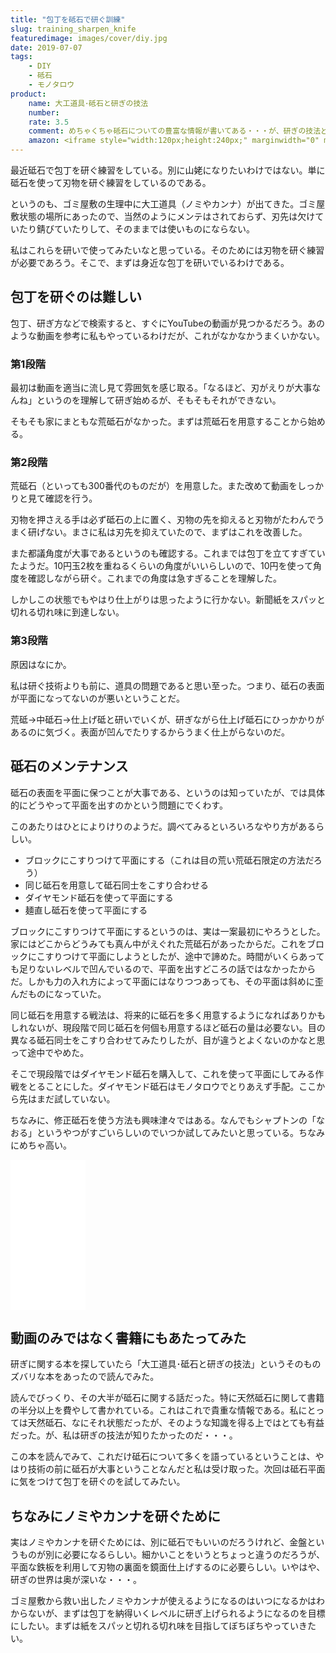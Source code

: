 ```yaml
---
title: "包丁を砥石で研ぐ訓練"
slug: training_sharpen_knife
featuredimage: images/cover/diy.jpg
date: 2019-07-07
tags:
    - DIY
    - 砥石
    - モノタロウ
product:
    name: 大工道具･砥石と研ぎの技法
    number: 
    rate: 3.5
    comment: めちゃくちゃ砥石についての豊富な情報が書いてある・・・が、研ぎの技法どこいった？
    amazon: <iframe style="width:120px;height:240px;" marginwidth="0" marginheight="0" scrolling="no" frameborder="0" src="//rcm-fe.amazon-adsystem.com/e/cm?lt1=_blank&bc1=000000&IS2=1&bg1=FFFFFF&fc1=000000&lc1=0000FF&t=illusionspace-22&o=9&p=8&l=as4&m=amazon&f=ifr&ref=as_ss_li_til&asins=441681173X&linkId=f1a087eabb20e8615658e2a645c758c9"></iframe>
---
```


最近砥石で包丁を研ぐ練習をしている。別に山姥になりたいわけではない。単に砥石を使って刃物を研ぐ練習をしているのである。

というのも、ゴミ屋敷の生理中に大工道具（ノミやカンナ）が出てきた。ゴミ屋敷状態の場所にあったので、当然のようにメンテはされておらず、刃先は欠けていたり錆びていたりして、そのままでは使いものにならない。

私はこれらを研いで使ってみたいなと思っている。そのためには刃物を研ぐ練習が必要であろう。そこで、まずは身近な包丁を研いでいるわけである。

<!--more-->

## 包丁を研ぐのは難しい

包丁、研ぎ方などで検索すると、すぐにYouTubeの動画が見つかるだろう。あのような動画を参考に私もやっているわけだが、これがなかなかうまくいかない。

### 第1段階

最初は動画を適当に流し見て雰囲気を感じ取る。「なるほど、刃がえりが大事なんね」というのを理解して研ぎ始めるが、そもそもそれができない。

そもそも家にまともな荒砥石がなかった。まずは荒砥石を用意することから始める。

### 第2段階

荒砥石（といっても300番代のものだが）を用意した。また改めて動画をしっかりと見て確認を行う。

刃物を押さえる手は必ず砥石の上に置く、刃物の先を抑えると刃物がたわんでうまく研げない。まさに私は刃先を抑えていたので、まずはこれを改善した。

また都議角度が大事であるというのも確認する。これまでは包丁を立てすぎていたようだ。10円玉2枚を重ねるくらいの角度がいいらしいので、10円を使って角度を確認しながら研ぐ。これまでの角度は急すぎることを理解した。

しかしこの状態でもやはり仕上がりは思ったように行かない。新聞紙をスパッと切れる切れ味に到達しない。

### 第3段階

原因はなにか。

私は研ぐ技術よりも前に、道具の問題であると思い至った。つまり、砥石の表面が平面になってないのが悪いということだ。

荒砥→中砥石→仕上げ砥と研いでいくが、研ぎながら仕上げ砥石にひっかかりがあるのに気づく。表面が凹んでたりするからうまく仕上がらないのだ。

## 砥石のメンテナンス

砥石の表面を平面に保つことが大事である、というのは知っていたが、では具体的にどうやって平面を出すのかという問題にでくわす。

このあたりはひとによりけりのようだ。調べてみるといろいろなやり方があるらしい。

- ブロックにこすりつけて平面にする（これは目の荒い荒砥石限定の方法だろう）
- 同じ砥石を用意して砥石同士をこすり合わせる
- ダイヤモンド砥石を使って平面にする
- 麺直し砥石を使って平面にする

ブロックにこすりつけて平面にするというのは、実は一案最初にやろうとした。家にはどこからどうみても真ん中がえぐれた荒砥石があったからだ。これをブロックにこすりつけて平面にしようとしたが、途中で諦めた。時間がいくらあっても足りないレベルで凹んでいるので、平面を出すどころの話ではなかったからだ。しかも力の入れ方によって平面にはなりつつあっても、その平面は斜めに歪んだものになっていた。

同じ砥石を用意する戦法は、将来的に砥石を多く用意するようになればありかもしれないが、現段階で同じ砥石を何個も用意するほど砥石の量は必要ない。目の異なる砥石同士をこすり合わせてみたりしたが、目が違うとよくないのかなと思って途中でやめた。

そこで現段階ではダイヤモンド砥石を購入して、これを使って平面にしてみる作戦をとることにした。ダイヤモンド砥石はモノタロウでとりあえず手配。ここから先はまだ試していない。

ちなみに、修正砥石を使う方法も興味津々ではある。なんでもシャプトンの「なおる」というやつがすごいらしいのでいつか試してみたいと思っている。ちなみにめちゃ高い。

<iframe style="width:120px;height:240px;" marginwidth="0" marginheight="0" scrolling="no" frameborder="0" src="//rcm-fe.amazon-adsystem.com/e/cm?lt1=_blank&bc1=000000&IS2=1&bg1=FFFFFF&fc1=000000&lc1=0000FF&t=illusionspace-22&o=9&p=8&l=as4&m=amazon&f=ifr&ref=as_ss_li_til&asins=B01AMY63PE&linkId=b4598f54774b6231b5241d3ec64115fa"></iframe>

## 動画のみではなく書籍にもあたってみた

研ぎに関する本を探していたら「大工道具･砥石と研ぎの技法」というそのものズバリな本をあったので読んでみた。

読んでびっくり、その大半が砥石に関する話だった。特に天然砥石に関して書籍の半分以上を費やして書かれている。これはこれで貴重な情報である。私にとっては天然砥石、なにそれ状態だったが、そのような知識を得る上ではとても有益だった。が、私は研ぎの技法が知りたかったのだ・・・。

この本を読んでみて、これだけ砥石について多くを語っているということは、やはり技術の前に砥石が大事ということなんだと私は受け取った。次回は砥石平面に気をつけて包丁を研ぐのを試してみたい。

## ちなみにノミやカンナを研ぐために

実はノミやカンナを研ぐためには、別に砥石でもいいのだろうけれど、金盤というものが別に必要になるらしい。細かいことをいうとちょっと違うのだろうが、平面な鉄板を利用して刃物の裏面を鏡面仕上げするのに必要らしい。いやはや、研ぎの世界は奥が深いな・・・。

ゴミ屋敷から救い出したノミやカンナが使えるようになるのはいつになるかはわからないが、まずは包丁を納得いくレベルに研ぎ上げられるようになるのを目標にしたい。まずは紙をスパッと切れる切れ味を目指してぼちぼちやっていきたい。
